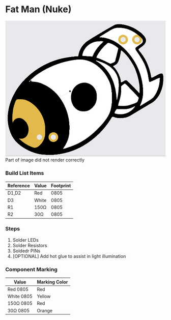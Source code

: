 # Fat Man (Nuke)
<img src="https://github.com/cyberm3n-org/SC_2025/blob/main/ref_images/Nuke-Front.png">
Part of image did not render correctly

### Build List Items
| Reference | Value | Footprint |
| --- | --- | --- |
| D1,D2 | Red | 0805 |
| D3 | White | 0805 |
| R1 | 150Ω | 0805 |
| R2 | 30Ω | 0805 |

### Steps
1. Solder LEDs
2. Solder Resistors
3. Soldedr PINs
4. [OPTIONAL] Add hot glue to assist in light illumination

### Component Marking
| Value | Marking Color |
| --- | --- |
| Red 0805 | Red |
| White 0805 | Yellow |
| 150Ω 0805 | Red |
| 30Ω 0805 | Orange |
